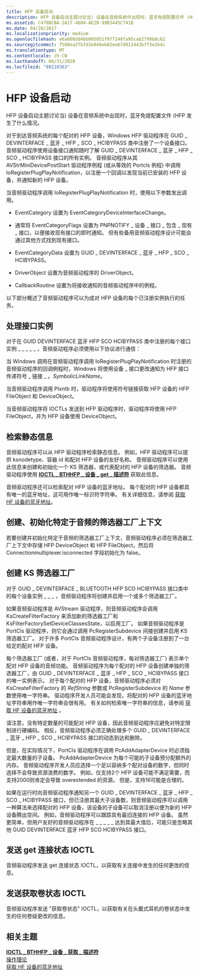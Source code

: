```yaml
---
title: HFP 设备启动
description: HFP 设备启动主题讨论当) 设备在音频系统中出现时，蓝牙免提配置文件 (HFP 发生了什么情况。
ms.assetid: C478BCBA-2A17-4604-AE2B-99B3445C741B
ms.date: 04/20/2017
ms.localizationpriority: medium
ms.openlocfilehash: e6a608dd4bb005051f077248fa95cab2799b6c62
ms.sourcegitcommit: f500ea2fbfd3e849eb82ee67d011443bff3e2b4c
ms.translationtype: MT
ms.contentlocale: zh-CN
ms.lasthandoff: 08/31/2020
ms.locfileid: "89210363"
---
```

# <a name="hfp-device-startup"></a>HFP 设备启动


HFP 设备启动主题讨论当) 设备在音频系统中出现时，蓝牙免提配置文件 (HFP 发生了什么情况。

对于到达音频系统的每个配对的 HFP 设备，Windows HFP 驱动程序在 GUID \_ DEVINTERFACE \_ 蓝牙 \_ HFP \_ SCO \_ HCIBYPASS 类中注册了一个设备接口。 音频驱动程序使用设备接口通知随时了解 GUID \_ DEVINTERFACE \_ 蓝牙 \_ HFP \_ SCO \_ HCIBYPASS 接口的所有实例。 音频驱动程序从其 AVStrMiniDevicePostStart 驱动程序例程 (或从等效的 Portcls 例程) 中调用 IoRegisterPlugPlayNotification，以注册一个回调以发现当前已安装的 HFP 设备，并通知新的 HFP 设备。

当音频驱动程序调用 IoRegisterPlugPlayNotification 时，使用以下参数发出调用。

-   EventCategory 设置为 EventCategoryDeviceInterfaceChange。

-   通常将 EventCategoryFlags 设置为 PNPNOTIFY \_ 设备 \_ 接口 \_ 包含 \_ 现有 \_ 接口，以便接收现有接口的即时通知。 但有些备用音频驱动程序设计可能会通过其他方式找到现有接口。

-   EventCategoryData 设置为 GUID \_ DEVINTERFACE \_ 蓝牙 \_ HFP \_ SCO \_ HCIBYPASS。

-   DriverObject 设置为音频驱动程序的 DriverObject。

-   CallbackRoutine 设置为将接收通知的音频驱动程序中的例程。

以下部分概述了音频驱动程序可以为成对 HFP 设备的每个已注册实例执行的任务。

## <a name="span-idhandling_interface_instancesspanspan-idhandling_interface_instancesspanspan-idhandling_interface_instancesspanhandling-interface-instances"></a><span id="Handling_interface_instances"></span><span id="handling_interface_instances"></span><span id="HANDLING_INTERFACE_INSTANCES"></span>处理接口实例


对于在 GUID DEVINTERFACE 蓝牙 HFP SCO HCIBYPASS 类中注册的每个接口实例 \_ \_ \_ \_ \_ ，音频驱动程序必须使用以下协议进行通信：

当 Windows 调用在音频驱动程序调用 IoRegisterPlugPlayNotification 时注册的音频驱动程序的回调例程时，Windows 将使用设备 \_ 接口更改通知为 HFP 接口传递符号 \_ 链接 \_ 。*SymbolicLinkName*。

当音频驱动程序调用 Plxntb 时，驱动程序将使用符号链接获取 HFP 设备的 HFP FileObject 和 DeviceObject。

当音频驱动程序将 IOCTLs 发送到 HFP 驱动程序时，驱动程序将使用 HFP FileObject，并为 HFP 设备使用 DeviceObject。

## <a name="span-idretrieving_static_informationspanspan-idretrieving_static_informationspanspan-idretrieving_static_informationspanretrieving-static-information"></a><span id="Retrieving_static_information"></span><span id="retrieving_static_information"></span><span id="RETRIEVING_STATIC_INFORMATION"></span>检索静态信息


音频驱动程序可以从 HFP 驱动程序检索静态信息。 例如，HFP 驱动程序可以提供 ksnodetype、容器 id 和配对 HFP 设备的友好名称。 音频驱动程序可以使用此信息来创建和初始化一个 KS 筛选器，或代表配对的 HFP 设备的筛选器。 音频驱动程序使用 [**IOCTL \_ BTHHFP \_ 设备 \_ get \_ 描述符**](/windows-hardware/drivers/ddi/bthhfpddi/ni-bthhfpddi-ioctl_bthhfp_device_get_descriptor) 获取此信息。

音频驱动程序还可以检索配对 HFP 设备的蓝牙地址。 每个配对的 HFP 设备都具有唯一的蓝牙地址，这可用作唯一标识符字符串。 有关详细信息，请参阅 [获取 HF 设备的蓝牙地址](obtaining-bluetooth-address-of-hf-device.md)。

## <a name="span-idcreating__initializing_audio-specific_filter_factory_contextspanspan-idcreating__initializing_audio-specific_filter_factory_contextspanspan-idcreating__initializing_audio-specific_filter_factory_contextspancreating-initializing-audio-specific-filter-factory-context"></a><span id="Creating__initializing_audio-specific_filter_factory_context"></span><span id="creating__initializing_audio-specific_filter_factory_context"></span><span id="CREATING__INITIALIZING_AUDIO-SPECIFIC_FILTER_FACTORY_CONTEXT"></span>创建、初始化特定于音频的筛选器工厂上下文


若要创建并初始化特定于音频的筛选器工厂上下文，音频驱动程序必须在筛选器工厂上下文中存储 HFP DeviceObject 和 HFP FileObject，然后将 Connectionmultiplexer.isconnected 字段初始化为 false。

## <a name="span-idcreating_the_ks_filter_factoryspanspan-idcreating_the_ks_filter_factoryspanspan-idcreating_the_ks_filter_factoryspancreating-the-ks-filter-factory"></a><span id="Creating_the_KS_filter_factory"></span><span id="creating_the_ks_filter_factory"></span><span id="CREATING_THE_KS_FILTER_FACTORY"></span>创建 KS 筛选器工厂


对于 GUID \_ DEVINTERFACE \_ BLUETOOTH HFP SCO HCIBYPASS 接口类中的每个设备实例 \_ \_ \_ ，音频驱动程序将创建并启用一个或多个筛选器工厂。

如果音频驱动程序是 AVStream 驱动程序，则音频驱动程序会调用 KsCreateFilterFactory 来添加新的筛选器工厂和 KsFilterFactorySetDeviceClassesState，以启用工厂。 如果音频驱动程序是 PortCls 驱动程序，则它会通过调用 PcRegisterSubdevice 间接创建并启用 KS 筛选器工厂。 对于许多 PortCls 音频驱动程序设计，有两个子设备注册到了一台给定的配对 HFP 设备。

每个筛选器工厂 (或者，对于 PortCls 音频驱动程序，每对筛选器工厂) 表示单个配对 HFP 设备的音频功能。 音频驱动程序为每个配对的 HFP 设备创建单独的筛选器工厂，由 GUID \_ DEVINTERFACE \_ 蓝牙 \_ HFP \_ SCO \_ HCIBYPASS 接口的唯一实例表示。 对于每个配对的 HFP 设备，音频驱动程序必须对 KsCreateFilterFactory 的 *RefString* 参数或 PcRegisterSubdevice 的 *Name* 参数使用唯一字符串。 驱动程序开发人员可能会发现，将配对的 HFP 设备的蓝牙地址字符串用作唯一字符串会很有用。 有关如何检索唯一字符串的信息，请参阅 [获取 HF 设备的蓝牙地址](obtaining-bluetooth-address-of-hf-device.md) 。

请注意，没有特定数量的可能配对 HFP 设备，因此音频驱动程序应避免对特定限制进行硬编码。 相反，音频驱动程序必须正确处理多个 GUID \_ DEVINTERFACE \_ 蓝牙 \_ HFP \_ SCO \_ HCIBYPASS 接口的动态到达和删除。

但是，在实际情况下，PortCls 驱动程序在调用 PcAddAdapterDevice 时必须指定最大数量的子设备。 PcAddAdapterDevice 为每个可能的子设备预分配额外的内存。 音频驱动程序开发人员应选择一个足以容纳多个配对设备的数字，但同时选择不会导致资源浪费的数字。 例如，仅支持2个 HFP 设备可能不满足需要，而支持2000则肯定会导致 overextended 的资源。 但是，支持16可能是合理的。

如果在运行时向音频驱动程序通知另一个 GUID \_ DEVINTERFACE \_ 蓝牙 \_ HFP \_ SCO \_ HCIBYPASS 接口，但已注册其最大子设备数，则音频驱动程序可以调用一种算法来选择配对的 HFP 设备，该设备的子设备可以取消注册以便为新的 HFP 设备腾出空间。 例如，音频驱动程序可以跟踪具有最旧连接的 HFP 设备。 虽然更简单，但用户友好的音频驱动程序在 \_ \_ \_ \_ \_ 达到其最大值后，可能只是忽略其他 GUID DEVINTERFACE 蓝牙 HFP SCO HCIBYPASS 接口。

## <a name="span-idsending_the_get_connection_status_ioctlspanspan-idsending_the_get_connection_status_ioctlspanspan-idsending_the_get_connection_status_ioctlspansending-the-get-connection-status-ioctl"></a><span id="Sending_the_get_connection_status_IOCTL"></span><span id="sending_the_get_connection_status_ioctl"></span><span id="SENDING_THE_GET_CONNECTION_STATUS_IOCTL"></span>发送 get 连接状态 IOCTL


音频驱动程序发送 get 连接状态 IOCTL，以获取有关连接中发生的任何更改的信息。

## <a name="span-idsending_the_get_volume_status_ioctlspanspan-idsending_the_get_volume_status_ioctlspanspan-idsending_the_get_volume_status_ioctlspansending-the-get-volume-status-ioctl"></a><span id="Sending_the_get_volume_status_IOCTL"></span><span id="sending_the_get_volume_status_ioctl"></span><span id="SENDING_THE_GET_VOLUME_STATUS_IOCTL"></span>发送获取卷状态 IOCTL


音频驱动程序发送 "获取卷状态" IOCTL，以获取有关在头戴式耳机的卷状态中发生的任何卷级更改的信息。

## <a name="span-idrelated_topicsspanrelated-topics"></a><span id="related_topics"></span>相关主题
[**IOCTL \_ BTHHFP \_ 设备 \_ 获取 \_ 描述符**](/windows-hardware/drivers/ddi/bthhfpddi/ni-bthhfpddi-ioctl_bthhfp_device_get_descriptor)  
[操作理论](theory-of-operation.md)  
[获取 HF 设备的蓝牙地址](obtaining-bluetooth-address-of-hf-device.md)